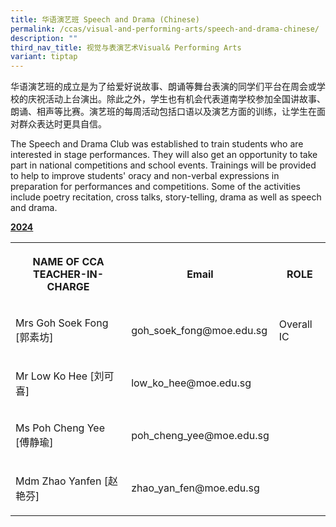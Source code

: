 ```yaml
---
title: 华语演艺班 Speech and Drama (Chinese)
permalink: /ccas/visual-and-performing-arts/speech-and-drama-chinese/
description: ""
third_nav_title: 视觉与表演艺术Visual& Performing Arts
variant: tiptap
---
```

<p>华语演艺班的成立是为了给爱好说故事、朗诵等舞台表演的同学们平台在周会或学校的庆祝活动上台演出。除此之外，学生也有机会代表道南学校参加全国讲故事、朗诵、相声等比赛。演艺班的每周活动包括口语以及演艺方面的训练，让学生在面对群众表达时更具自信。</p><p>The Speech and Drama Club was established to train students who are interested in stage performances. They will also get an opportunity to take part in national competitions and school events. Trainings will be provided to help to improve students' oracy and non-verbal expressions in preparation for performances and competitions. Some of the activities include poetry recitation, cross talks, story-telling, drama as well as speech and drama.</p><p><strong><u>2024</u></strong></p><table><tbody><tr><th rowspan="1" colspan="1"><p>NAME OF CCA<br>TEACHER-IN-CHARGE</p></th><th rowspan="1" colspan="1"><p>Email</p></th><th rowspan="1" colspan="1"><p>ROLE</p></th></tr><tr><td rowspan="1" colspan="1"><p>Mrs Goh Soek Fong [郭素坊]</p></td><td rowspan="1" colspan="1"><p>goh_soek_fong@moe.edu.sg</p></td><td rowspan="1" colspan="1"><p>Overall IC</p></td></tr><tr><td rowspan="1" colspan="1"><p>Mr Low Ko Hee [刘可喜]</p></td><td rowspan="1" colspan="1"><p>low_ko_hee@moe.edu.sg</p></td><td rowspan="1" colspan="1"><p></p></td></tr><tr><td rowspan="1" colspan="1"><p>Ms Poh Cheng Yee [傅静瑜]</p></td><td rowspan="1" colspan="1"><p>poh_cheng_yee@moe.edu.sg</p></td><td rowspan="1" colspan="1"><p></p></td></tr><tr><td rowspan="1" colspan="1"><p>Mdm Zhao Yanfen [赵艳芬]</p></td><td rowspan="1" colspan="1"><p>zhao_yan_fen@moe.edu.sg</p></td><td rowspan="1" colspan="1"><p></p></td></tr></tbody></table><p></p>